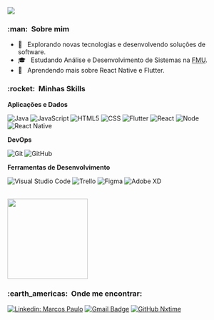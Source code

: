 ![](https://komarev.com/ghpvc/?username=nxtime&color=006bed)

<h3> :man: &nbsp;Sobre mim </h3>

- 🤔 &nbsp; Explorando novas tecnologias e desenvolvendo soluções de software.
- 🎓 &nbsp; Estudando Análise e Desenvolvimento de Sistemas na <a href="https://portal.fmu.br/">FMU</a>.
- 🌱 &nbsp; Aprendendo mais sobre React Native e Flutter. 

<h3> :rocket: &nbsp;Minhas Skills </h3>

**Aplicações e Dados**

  ![Java](https://img.shields.io/badge/-Java-333333?style=flat&logo=Java&logoColor=fff&color=007396)
  ![JavaScript](https://img.shields.io/badge/-JavaScript-333333?style=flat&logo=javascript&logoColor=ffffff&color=f5e536)
  ![HTML5](https://img.shields.io/badge/-HTML5-333333?style=flat&logo=HTML5&color=c45e2b&logoColor=fff)
  ![CSS](https://img.shields.io/badge/-CSS-333333?style=flat&logo=CSS3&logoColor=fff&color=2a76b0)
  ![Flutter](https://img.shields.io/badge/-Flutter-333333?style=flat&logo=Flutter&color=66B1F1&logoColor=fff)
  ![React](https://img.shields.io/badge/-React-333333?style=flat&logo=react&color=61DAFB&logoColor=fff)
  ![Node](https://img.shields.io/badge/-Node-333333?style=flat&logo=node&color=90C53F&logoColor=fff)
  ![React Native](https://img.shields.io/badge/-React%20Native-333333?style=flat&logo=react&color=61DAFB&logoColor=fff)

**DevOps**

  ![Git](https://img.shields.io/badge/-Git-333333?style=flat&logo=git)
  ![GitHub](https://img.shields.io/badge/-GitHub-333333?style=flat&logo=github)

**Ferramentas de Desenvolvimento**

  ![Visual Studio Code](https://img.shields.io/badge/-Visual%20Studio%20Code-333333?style=flat&logo=visual-studio-code&color=007ACC&logoColor=fff)
  ![Trello](https://img.shields.io/badge/-Trello-333333?style=flat&logo=trello&color=164e9c&logoColor=fff)
  ![Figma](https://img.shields.io/badge/-Figma-333333?style=flat&logo=figma&logoColor=fff&color=EA4C1D)
  ![Adobe XD](https://img.shields.io/badge/-Adobe%20XD-333333?style=flat&logo=adobe-xd&logoColor=fff&color=870e54)

<br/>

<a href="https://github.com/nxtime">
  <img height="180em" src="https://github-readme-stats.vercel.app/api?username=nxtime&theme=dracula&show_icons=true" />
</a>

<br/>

<h3> :earth_americas: &nbsp;Onde me encontrar: </h3> 

[![Linkedin: Marcos Paulo](https://img.shields.io/badge/-Marcos%20Paulo-blue?style=flat-square&logo=Linkedin&logoColor=white&link=LINK-DO-SEU-LINKEDIN)](LINK-DO-SEU-LINKEDIN)
[![Gmail Badge](https://img.shields.io/badge/-marcos.paulodasilva.mp@gmail.com-006bed?style=flat-square&logo=Gmail&logoColor=white&link=mailto:marcos.paulodasilva.mp@gmail.com)](mailto:marcos.paulodasilva.mp@gmail.com)
[![GitHub Nxtime]( https://img.shields.io/github/followers/nxtime?label=follow&style=social)](https://github.com/nxtime)

